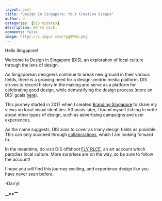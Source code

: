 ```yaml
---
layout: post
title: "Design In Singapore: Your Creative Escape"
author: d
categories: [DIS Updates]
description: We're back.
comments: false
image: https://i.imgur.com/7pg0W0u.png
---
```


Hello Singapore!

Welcome to Design In Singapore (DIS), an exploration of local culture through the lens of design. 

As Singaporean designers continue to break new ground in their various fields, there is a growing need for a design-centric media platform. DIS strives to record history in the making and serve as a platform for celebrating good design, while demystifying the design process (more on DIS' goals <a href="https://dis-sg.github.io/about">here</a>). 

This journey started in 2017 when I created <a href="https://brandingsingapore.blogspot.com/">Branding Singapore</a> to share my views on local visual identities. 50 posts later, I found myself itching to write about other types of design, such as advertising campaigns and user experiences.

As the name suggests, DIS aims to cover as many design fields as possible. This can only succeed through <a href="https://dis-sg.github.io/contact">collaborations</a>, which I am looking forward to.

In the meantime, do visit DIS offshoot <a href="https://www.instagram.com/FLYRLCE/">FLY RLCE</a>, an art account which parodies local culture. More surprises are on the way, so be sure to follow the account! 

I hope you will find this journey exciting, and experience design like you have never seen before. 

-Darryl

<strong><sub>—</sub>><sub></sub>><sup>—</sup></strong>
